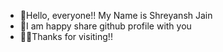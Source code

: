 - 👋Hello, everyone!! My Name is Shreyansh Jain
- 🙂I am happy share github profile with you
- 👍🏻Thanks for visiting!!
